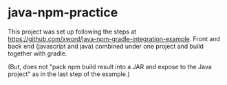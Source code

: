 # java-npm-practice

This project was set up following the steps at https://github.com/xword/java-npm-gradle-integration-example. Front and back end (javascript and java) combined under one project and build together with gradle.  

(But, does not "pack npm build result into a JAR and expose to the Java project" as in the last step of the example.)
